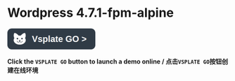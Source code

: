 # Wordpress 4.7.1-fpm-alpine

<a href="https://www.vsplate.com/?docker-compose=https://github.com/vsplate/dcenvs/wordpress/4.7.1-fpm-alpine"><img alt="VSPLATE GO" src="https://raw.githubusercontent.com/vsplate/images/master/vsgo_btn.png" width="200px"></a>

**Click the `VSPLATE GO` button to launch a demo online / 点击`VSPLATE GO`按钮创建在线环境**